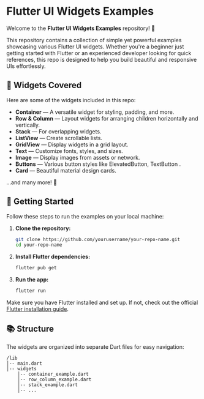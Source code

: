# Flutter UI Widgets Examples

Welcome to the **Flutter UI Widgets Examples** repository! 🚀

This repository contains a collection of simple yet powerful examples showcasing various Flutter UI widgets. Whether you're a beginner just getting started with Flutter or an experienced developer looking for quick references, this repo is designed to help you build beautiful and responsive UIs effortlessly.

## 📱 Widgets Covered

Here are some of the widgets included in this repo:

- **Container** — A versatile widget for styling, padding, and more.
- **Row & Column** — Layout widgets for arranging children horizontally and vertically.
- **Stack** — For overlapping widgets.
- **ListView** — Create scrollable lists.
- **GridView** — Display widgets in a grid layout.
- **Text** — Customize fonts, styles, and sizes.
- **Image** — Display images from assets or network.
- **Buttons** — Various button styles like ElevatedButton, TextButton .
- **Card** — Beautiful material design cards.

…and many more! 🎨

## 🚀 Getting Started

Follow these steps to run the examples on your local machine:

1. **Clone the repository:**

   ```bash
   git clone https://github.com/yourusername/your-repo-name.git
   cd your-repo-name
   ```

2. **Install Flutter dependencies:**

   ```bash
   flutter pub get
   ```

3. **Run the app:**

   ```bash
   flutter run
   ```

Make sure you have Flutter installed and set up. If not, check out the official [Flutter installation guide](https://docs.flutter.dev/get-started/install).

## 📚 Structure

The widgets are organized into separate Dart files for easy navigation:

```
/lib
│-- main.dart
│-- widgets
    │-- container_example.dart
    │-- row_column_example.dart
    │-- stack_example.dart
    │-- ...